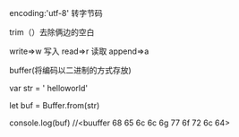 encoding:'utf-8'  转字节码

trim（）去除俩边的空白





write=>w 写入                          read=>r 读取                          append=>a











buffer(将编码以二进制的方式存放)

var str = ' helloworld'

let buf = Buffer.from(str)

console.log(buf) //<buuffer 68 65 6c 6c 6g 77 6f 72 6c 64>






